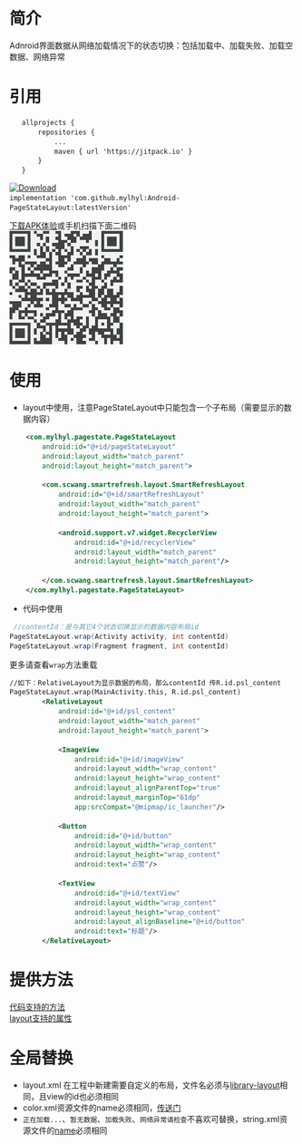 # 简介
Adnroid界面数据从网络加载情况下的状态切换：包括加载中、加载失败、加载空数据、网络异常

# 引用
 ```xml
	allprojects {
		repositories {
			...
			maven { url 'https://jitpack.io' }
		}
	}
```
 [ ![Download](https://api.bintray.com/packages/mylhyl/maven/pageStateLayout/images/download.svg) ](https://bintray.com/mylhyl/maven/pageStateLayout/_latestVersion)  
`implementation 'com.github.mylhyl:Android-PageStateLayout:latestVersion'`

 [下载APK体验](https://fir.im/vnqd)或手机扫描下面二维码  
 <img src="preview/qrdown.png"/>

# 使用
* layout中使用，注意PageStateLayout中只能包含一个子布局（需要显示的数据内容）
```xml
    <com.mylhyl.pagestate.PageStateLayout
        android:id="@+id/pageStateLayout"
        android:layout_width="match_parent"
        android:layout_height="match_parent">

        <com.scwang.smartrefresh.layout.SmartRefreshLayout
            android:id="@+id/smartRefreshLayout"
            android:layout_width="match_parent"
            android:layout_height="match_parent">

            <android.support.v7.widget.RecyclerView
                android:id="@+id/recyclerView"
                android:layout_width="match_parent"
                android:layout_height="match_parent"/>

        </com.scwang.smartrefresh.layout.SmartRefreshLayout>
    </com.mylhyl.pagestate.PageStateLayout>
```
* 代码中使用
```java
 //contentId：是与其它4个状态切换显示的数据内容布局id
PageStateLayout.wrap(Activity activity, int contentId)
PageStateLayout.wrap(Fragment fragment, int contentId)
```
更多请查看`wrap`方法重载

```xml
//如下：RelativeLayout为显示数据的布局，那么contentId 传R.id.psl_content
PageStateLayout.wrap(MainActivity.this, R.id.psl_content)
        <RelativeLayout
            android:id="@+id/psl_content"
            android:layout_width="match_parent"
            android:layout_height="match_parent">

            <ImageView
                android:id="@+id/imageView"
                android:layout_width="wrap_content"
                android:layout_height="wrap_content"
                android:layout_alignParentTop="true"
                android:layout_marginTop="61dp"
                app:srcCompat="@mipmap/ic_launcher"/>

            <Button
                android:id="@+id/button"
                android:layout_width="wrap_content"
                android:layout_height="wrap_content"
                android:text="点赞"/>

            <TextView
                android:id="@+id/textView"
                android:layout_width="wrap_content"
                android:layout_height="wrap_content"
                android:layout_alignBaseline="@+id/button"
                android:text="标题"/>
        </RelativeLayout>
```

# 提供方法
[代码支持的方法](https://github.com/mylhyl/Android-PageStateLayout/blob/master/library/src/main/java/com/mylhyl/pagestate/PageState.java)  
[layout支持的属性](https://github.com/mylhyl/Android-PageStateLayout/blob/master/library/src/main/res/values/library_psl_attrs.xml)

# 全局替换
* layout.xml 在工程中新建需要自定义的布局，文件名必须与[library-layout](https://github.com/mylhyl/Android-PageStateLayout/tree/master/library/src/main/res/layout)相同，且view的id也必须相同  
* color.xml资源文件的name必须相同，[传送门](https://github.com/mylhyl/Android-PageStateLayout/blob/master/library/src/main/res/values/library_psl_colors.xml)  
* `正在加载...`、`暂无数据`、`加载失败`、`网络异常请检查`不喜欢可替换，string.xml资源文件的[name](https://github.com/mylhyl/Android-PageStateLayout/blob/master/library/src/main/res/values/library_psl_strings.xml)必须相同
